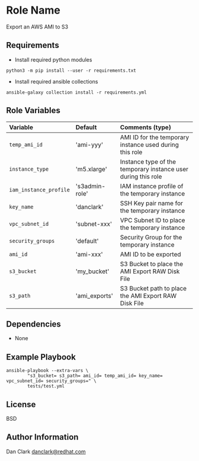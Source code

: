 Role Name
=========

Export an AWS AMI to S3

Requirements
------------

- Install required python modules
```
python3 -m pip install --user -r requirements.txt
```

- Install required ansible collections
```
ansible-galaxy collection install -r requirements.yml
```

Role Variables
--------------
| Variable                     | Default              | Comments (type)                                               |
| :---                         | :---                 | :---                                                          |
| `temp_ami_id`                | 'ami-yyy'            | AMI ID for the temporary instance used during this role       |
| `instance_type`              | 'm5.xlarge'          | Instance type of the temporary instance user during this role |
| `iam_instance_profile`       | 's3admin-role'       | IAM instance profile of the temporary instance                |
| `key_name`                   | 'danclark'           | SSH Key pair name for the temporary instance                  |
| `vpc_subnet_id`              | 'subnet-xxx'         | VPC Subnet ID to place the temporary instance                 |
| `security_groups`            | 'default'            | Security Group for the temporary instance                     |
| `ami_id`                     | 'ami-xxx'            | AMI ID to be exported                                         |
| `s3_bucket`                  | 'my_bucket'          | S3 Bucket to place the AMI Export RAW Disk File               |
| `s3_path`                    | 'ami_exports'        | S3 Bucket path to place the AMI Export RAW Disk File          |

Dependencies
------------

- None

Example Playbook
----------------

```
ansible-playbook --extra-vars \
        "s3_bucket= s3_path= ami_id= temp_ami_id= key_name= vpc_subnet_id= security_groups=" \
        tests/test.yml
```

License
-------

BSD

Author Information
------------------

Dan Clark <danclark@redhat.com>

